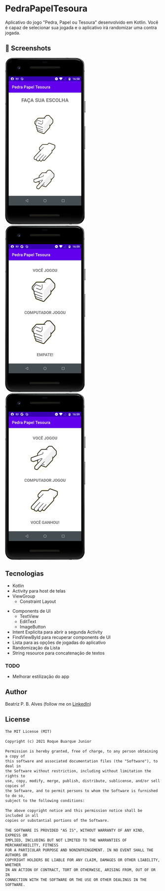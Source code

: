 # PedraPapelTesoura
Aplicativo do jogo "Pedra, Papel ou Tesoura" desenvolvido em Kotlin. Você é capaz de selecionar sua jogada e o aplicativo irá randomizar uma contra jogada. 



## :camera_flash: Screenshots
<!-- You can add more screenshots here if you like -->
<img src="/result/1.png" width="260">&emsp;<img src="/result/2.png" width="260">&emsp;<img src="/result/3.png" width="260">

## Tecnologias
* Kotlin
* Activity para host de telas
* ViewGroup
    * Constraint Layout
- Components de UI
    - TextView
    - EditText
    - ImageButton
- Intent Explicita para abrir a segunda Activity
- FindViewById para recuperar components de UI
- Lista para as opções de jogadas do aplicativo
- Randomização da Lista
- String resource para concatenação de textos

### TODO
- Melhorar estilização do app

## Author
Beatriz P. B. Alves (follow me on [LinkedIn](https://www.linkedin.com/in/beatriz-alves-4871b3263/))

## License
```
The MIT License (MIT)

Copyright (c) 2021 Roque Buarque Junior

Permission is hereby granted, free of charge, to any person obtaining a copy of
this software and associated documentation files (the "Software"), to deal in
the Software without restriction, including without limitation the rights to
use, copy, modify, merge, publish, distribute, sublicense, and/or sell copies of
the Software, and to permit persons to whom the Software is furnished to do so,
subject to the following conditions:

The above copyright notice and this permission notice shall be included in all
copies or substantial portions of the Software.

THE SOFTWARE IS PROVIDED "AS IS", WITHOUT WARRANTY OF ANY KIND, EXPRESS OR
IMPLIED, INCLUDING BUT NOT LIMITED TO THE WARRANTIES OF MERCHANTABILITY, FITNESS
FOR A PARTICULAR PURPOSE AND NONINFRINGEMENT. IN NO EVENT SHALL THE AUTHORS OR
COPYRIGHT HOLDERS BE LIABLE FOR ANY CLAIM, DAMAGES OR OTHER LIABILITY, WHETHER
IN AN ACTION OF CONTRACT, TORT OR OTHERWISE, ARISING FROM, OUT OF OR IN
CONNECTION WITH THE SOFTWARE OR THE USE OR OTHER DEALINGS IN THE SOFTWARE.
```
